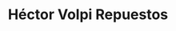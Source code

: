---
title: "Héctor Volpi Repuestos"
url: /san-antonio-oeste/hector-volpi-repuestos/
shop: piezas de automóviles
---